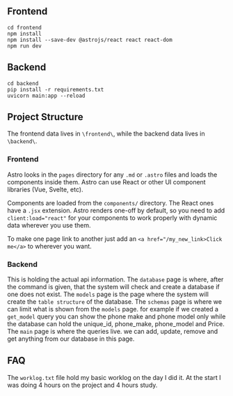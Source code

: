 ## Frontend

```shell
cd frontend
npm install
npm install --save-dev @astrojs/react react react-dom
npm run dev
```

## Backend

```shell
cd backend
pip install -r requirements.txt
uvicorn main:app --reload
```

## Project Structure

The frontend data lives in `\frontend\`, while the backend data lives in `\backend\`.

### Frontend
Astro looks in the `pages` directory for any `.md` or `.astro` files and loads the components inside them. Astro can use React or other UI component libraries (Vue, Svelte, etc). 

Components are loaded from the `components/` directory. The React ones have a `.jsx` extension. Astro renders one-off by default, so you need to add `client:load="react"` for your components to work properly with dynamic data wherever you use them.

To make one page link to another just add an `<a href="/my_new_link>Click me</a>` to wherever you want.

### Backend
This is holding the actual api information.
The `database` page is where, after the command is given, that the system will check and create a database if one does not exist.
The `models` page is the page where the system will create the `table structure` of the database.
The `schemas` page is where we can limit what is shown from the `models` page. for example if we created a `get_model` query you can show the phone make and phone model only while the database can hold the unique_id, phone_make, phone_model and Price.
The `main` page is where the queries live. we can add, update, remove and get anything from our database in this page.

## FAQ

The `worklog.txt` file hold my basic worklog on the day I did it. At the start I was doing 4 hours on the project and 4 hours study.